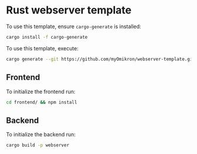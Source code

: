# Rust webserver template

To use this template, ensure `cargo-generate` is installed:

```bash
cargo install -f cargo-generate
```

To use this template, execute:

```bash
cargo generate --git https://github.com/myOmikron/webserver-template.git
```

## Frontend

To initialize the frontend run:

```bash
cd frontend/ && npm install
```

## Backend

To initialize the backend run:

```bash
cargo build -p webserver
```
